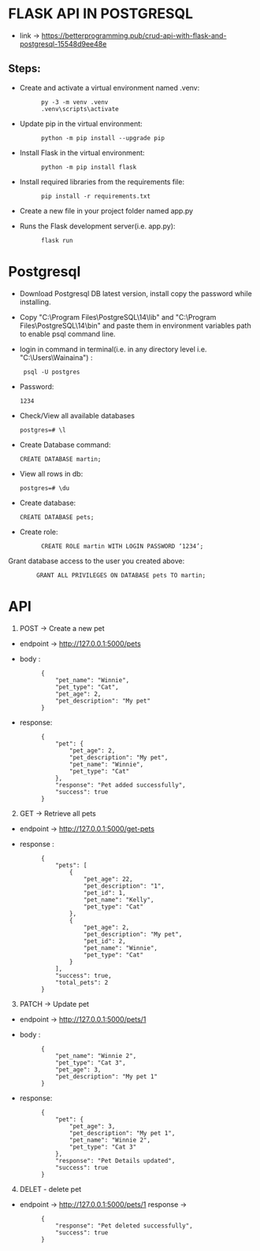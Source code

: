 # FLASK API IN POSTGRESQL   
- link -> https://betterprogramming.pub/crud-api-with-flask-and-postgresql-15548d9ee48e
## Steps:
- Create and activate a virtual environment named .venv:

           
            py -3 -m venv .venv
            .venv\scripts\activate
- Update pip in the virtual environment:


            python -m pip install --upgrade pip
- Install Flask in the virtual environment:

            python -m pip install flask
- Install required libraries from the requirements file:

            pip install -r requirements.txt
- Create a new file in your project folder named app.py
- Runs the Flask development server(i.e. app.py):

            flask run

# Postgresql
- Download Postgresql DB latest version, install copy the password while installing.
- Copy "C:\Program Files\PostgreSQL\14\lib" and "C:\Program Files\PostgreSQL\14\bin" and paste them in environment variables path to enable psql command line.
- login in command in terminal(i.e. in any directory level i.e. "C:\Users\Wainaina") :

       psql -U postgres
- Password:

      1234
- Check/View all available databases

      postgres=# \l
- Create Database command:

      CREATE DATABASE martin;
- View all rows in db:

      postgres=# \du
- Create database:

      CREATE DATABASE pets;
- Create role:

            CREATE ROLE martin WITH LOGIN PASSWORD ‘1234’;
Grant database access to the user you created above:

            GRANT ALL PRIVILEGES ON DATABASE pets TO martin;

# API 
1. POST -> Create a new pet
- endpoint -> http://127.0.0.1:5000/pets
- body :

            {
                "pet_name": "Winnie",
                "pet_type": "Cat",
                "pet_age": 2,
                "pet_description": "My pet"
            }
- response:

            {
                "pet": {
                    "pet_age": 2,
                    "pet_description": "My pet",
                    "pet_name": "Winnie",
                    "pet_type": "Cat"
                },
                "response": "Pet added successfully",
                "success": true
            }

2. GET -> Retrieve all pets
- endpoint -> http://127.0.0.1:5000/get-pets
- response :

            {
                "pets": [
                    {
                        "pet_age": 22,
                        "pet_description": "1",
                        "pet_id": 1,
                        "pet_name": "Kelly",
                        "pet_type": "Cat"
                    },
                    {
                        "pet_age": 2,
                        "pet_description": "My pet",
                        "pet_id": 2,
                        "pet_name": "Winnie",
                        "pet_type": "Cat"
                    }
                ],
                "success": true,
                "total_pets": 2
            }

3. PATCH -> Update pet
- endpoint -> http://127.0.0.1:5000/pets/1
- body :

            {
                "pet_name": "Winnie 2",
                "pet_type": "Cat 3",
                "pet_age": 3,
                "pet_description": "My pet 1"
            }
- response:

            {
                "pet": {
                    "pet_age": 3,
                    "pet_description": "My pet 1",
                    "pet_name": "Winnie 2",
                    "pet_type": "Cat 3"
                },
                "response": "Pet Details updated",
                "success": true
            }

4. DELET - delete pet
- endpoint -> http://127.0.0.1:5000/pets/1
response -> 

            {
                "response": "Pet deleted successfully",
                "success": true
            }